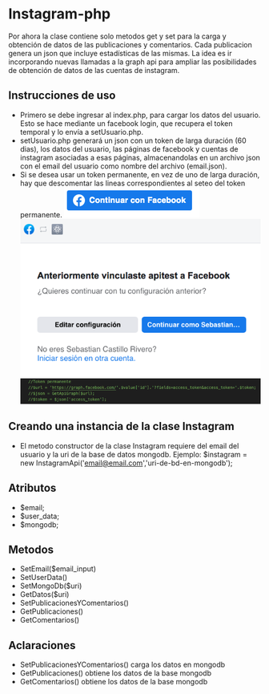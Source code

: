# Instagram-php
Por ahora la clase contiene solo metodos get y set para la carga y obtención de datos de las publicaciones y comentarios. Cada publicacion genera un json que incluye estadísticas de las mismas. La idea es ir incorporando nuevas llamadas a la graph api para ampliar las posibilidades de obtención de datos de las cuentas de instagram.
## Instrucciones de uso
- Primero se debe ingresar al index.php, para cargar los datos del usuario. Esto se hace mediante un facebook login, que recupera el token temporal y lo envía a setUsuario.php.
- setUsuario.php generará un json con un token de larga duración (60 dias), los datos del usuario, las páginas de facebook y cuentas de instagram asociadas a esas páginas, almacenandolas en un archivo json con el email del usuario como nombre del archivo (email.json).
- Si se desea usar un token permanente, en vez de uno de larga duración, hay que descomentar las lineas correspondientes al seteo del token permanente.
![Instagram-php](./imagenes/1.png)
![Instagram-php](./imagenes/2.png)
![Instagram-php](./imagenes/3.png)

## Creando una instancia de la clase Instagram
- El metodo constructor de la clase Instagram requiere del email del usuario y la uri de la base de datos mongodb. Ejemplo: $instagram = new InstagramApi('email@email.com','uri-de-bd-en-mongodb');

## Atributos
- $email;
- $user_data;
- $mongodb;

## Metodos
- SetEmail($email_input)
- SetUserData()
- SetMongoDb($uri)
- GetDatos($uri)
- SetPublicacionesYComentarios()
- GetPublicaciones()
- GetComentarios()

## Aclaraciones
- SetPublicacionesYComentarios() carga los datos en mongodb
- GetPublicaciones() obtiene los datos de la base mongodb
- GetComentarios() obtiene los datos de la base mongodb
